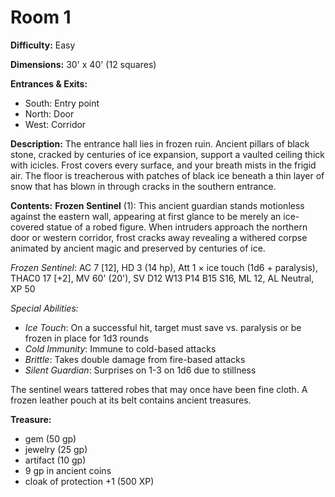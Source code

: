 # Room 1

**Difficulty:** Easy

**Dimensions:** 30' x 40' (12 squares)

**Entrances & Exits:**
- South: Entry point
- North: Door
- West: Corridor

**Description:**
The entrance hall lies in frozen ruin. Ancient pillars of black stone, cracked by centuries of ice expansion, support a vaulted ceiling thick with icicles. Frost covers every surface, and your breath mists in the frigid air. The floor is treacherous with patches of black ice beneath a thin layer of snow that has blown in through cracks in the southern entrance.

**Contents:**
**Frozen Sentinel** (1): This ancient guardian stands motionless against the eastern wall, appearing at first glance to be merely an ice-covered statue of a robed figure. When intruders approach the northern door or western corridor, frost cracks away revealing a withered corpse animated by ancient magic and preserved by centuries of ice.

*Frozen Sentinel*: AC 7 [12], HD 3 (14 hp), Att 1 × ice touch (1d6 + paralysis), THAC0 17 [+2], MV 60' (20'), SV D12 W13 P14 B15 S16, ML 12, AL Neutral, XP 50

*Special Abilities:*
- *Ice Touch*: On a successful hit, target must save vs. paralysis or be frozen in place for 1d3 rounds
- *Cold Immunity*: Immune to cold-based attacks
- *Brittle*: Takes double damage from fire-based attacks
- *Silent Guardian*: Surprises on 1-3 on 1d6 due to stillness

The sentinel wears tattered robes that may once have been fine cloth. A frozen leather pouch at its belt contains ancient treasures.

**Treasure:**
- gem (50 gp)
- jewelry (25 gp)
- artifact (10 gp)
- 9 gp in ancient coins
- cloak of protection +1 (500 XP)